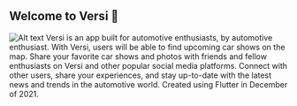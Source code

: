 ## Welcome to Versi 👋
![Alt text](https://dynamic-media-cdn.tripadvisor.com/media/photo-o/24/87/38/25/summer-2022.jpg?w=1100&h=500&s=1)
Versi is an app built for automotive enthusiasts, by automotive enthusiast. With Versi, users will be able to find upcoming car shows on the map. Share your favorite car shows and photos with friends and fellow enthusiasts on Versi and other popular social media platforms. Connect with other users, share your experiences, and stay up-to-date with the latest news and trends in the automotive world. Created using Flutter in December of 2021.

<!--

**Here are some ideas to get you started:**

🙋‍♀️ A short introduction - what is your organization all about?
🌈 Contribution guidelines - how can the community get involved?
👩‍💻 Useful resources - where can the community find your docs? Is there anything else the community should know?
🍿 Fun facts - what does your team eat for breakfast?
🧙 Remember, you can do mighty things with the power of [Markdown](https://docs.github.com/github/writing-on-github/getting-started-with-writing-and-formatting-on-github/basic-writing-and-formatting-syntax)
-->
